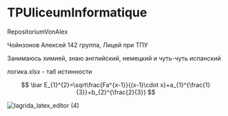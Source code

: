 # TPUliceumInformatique
RepositoriumVonAlex

Чойнзонов Алексей 142 группа, Лицей при ТПУ

Занимаюсь химией, знаю английский, немецкий и чуть-чуть испанский 

логика.xlsx - таб истинности

$$ \bar E_{1}^{2}=\sqrt\frac{Fa^{x-1}}{(x-1)\cdot x}+a_{1}^{\frac{1}{3}}+b_{2}^{\frac{2}{3}} $$


![lagrida_latex_editor (4)](https://user-images.githubusercontent.com/117795312/200737977-35a0bc35-742e-4159-9c5e-b21cf3e88278.png)

